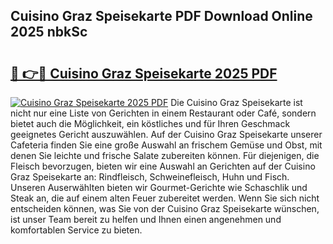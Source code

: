 ## Cuisino Graz Speisekarte PDF Download Online 2025 nbkSc

# <h2><a href="http://gca16tr.nevu.top/?p=Cuisino+Graz+Speisekarte">🔗 👉🔴 Cuisino Graz Speisekarte 2025 PDF</a></h2>

[![Cuisino Graz Speisekarte 2025 PDF](https://i.imgur.com/dBaPXMq.png)](http://gca16tr.nevu.top/?p=Cuisino+Graz+Speisekarte)
Die Cuisino Graz Speisekarte ist nicht nur eine Liste von Gerichten in einem Restaurant oder Café, sondern bietet auch die Möglichkeit, ein köstliches und für Ihren Geschmack geeignetes Gericht auszuwählen. Auf der Cuisino Graz Speisekarte unserer Cafeteria finden Sie eine große Auswahl an frischem Gemüse und Obst, mit denen Sie leichte und frische Salate zubereiten können. Für diejenigen, die Fleisch bevorzugen, bieten wir eine Auswahl an Gerichten auf der Cuisino Graz Speisekarte an: Rindfleisch, Schweinefleisch, Huhn und Fisch. Unseren Auserwählten bieten wir Gourmet-Gerichte wie Schaschlik und Steak an, die auf einem alten Feuer zubereitet werden. Wenn Sie sich nicht entscheiden können, was Sie von der Cuisino Graz Speisekarte wünschen, ist unser Team bereit zu helfen und Ihnen einen angenehmen und komfortablen Service zu bieten.
